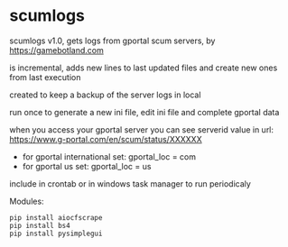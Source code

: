 # scumlogs
scumlogs v1.0, gets logs from gportal scum servers, by https://gamebotland.com

is incremental, adds new lines to last updated files and create new ones from last execution

created to keep a backup of the server logs in local

run once to generate a new ini file, edit ini file and complete gportal data

when you access your gportal server you can see serverid value in url: https://www.g-portal.com/en/scum/status/XXXXXX

- for gportal international set: gportal_loc = com
- for gportal us set: gportal_loc = us

include in crontab or in windows task manager to run periodicaly


Modules:

	pip install aiocfscrape
	pip install bs4
	pip install pysimplegui
	

